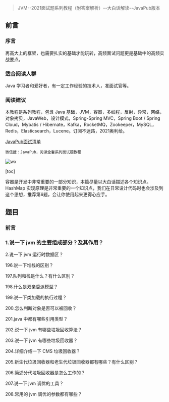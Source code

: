 > JVM--2021面试题系列教程（附答案解析）--大白话解读--JavaPub版本


## 前言

### 序言

再高大上的框架，也需要扎实的基础才能玩转，高频面试问题更是基础中的高频实战要点。

### 适合阅读人群

Java 学习者和爱好者，有一定工作经验的技术人，准面试官等。

### 阅读建议

本教程是系列教程，包含 Java 基础，JVM，容器，多线程，反射，异常，网络，对象拷贝，JavaWeb，设计模式，Spring-Spring MVC，Spring Boot / Spring Cloud，Mybatis / Hibernate，Kafka，RocketMQ，Zookeeper，MySQL，Redis，Elasticsearch，Lucene。订阅不迷路，2021奥利给。



[JavaPub面试清单](https://mp.weixin.qq.com/s/selkBT2ilq0KdA9KjO7ZLA)



`微信搜：JavaPub，阅读全套系列面试题教程`



![wx](https://img-blog.csdnimg.cn/20210126205030521.jpg)



[toc]



容器是开发中非常重要的一部分知识，本篇尽量以大白话描述各个知识点。HashMap 实现原理是非常重要的一个知识点，我们在日常设计代码时也会涉及到这个思想，推荐第6题，会让你使用起来更得心应手。



## 题目
### 前言

### 1.说一下 jvm 的主要组成部分？及其作用？



2.说一下 jvm 运行时数据区？

196.说一下堆栈的区别？

197.队列和栈是什么？有什么区别？

198.什么是双亲委派模型？

199.说一下类加载的执行过程？

200.怎么判断对象是否可以被回收？

201.java 中都有哪些引用类型？

202.说一下 jvm 有哪些垃圾回收算法？

203.说一下 jvm 有哪些垃圾回收器？

204.详细介绍一下 CMS 垃圾回收器？

205.新生代垃圾回收器和老生代垃圾回收器都有哪些？有什么区别？

206.简述分代垃圾回收器是怎么工作的？

207.说一下 jvm 调优的工具？

208.常用的 jvm 调优的参数都有哪些？